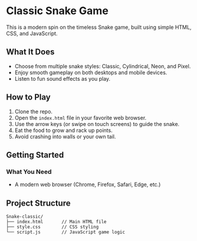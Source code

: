 # Classic Snake Game

This is a modern spin on the timeless Snake game, built using simple HTML, CSS, and JavaScript.

## What It Does

- Choose from multiple snake styles: Classic, Cylindrical, Neon, and Pixel.
- Enjoy smooth gameplay on both desktops and mobile devices.
- Listen to fun sound effects as you play.

## How to Play

1. Clone the repo.
2. Open the `index.html` file in your favorite web browser.
3. Use the arrow keys (or swipe on touch screens) to guide the snake.
4. Eat the food to grow and rack up points.
5. Avoid crashing into walls or your own tail.

## Getting Started

### What You Need

- A modern web browser (Chrome, Firefox, Safari, Edge, etc.)

## Project Structure

```
Snake-classic/
├── index.html       // Main HTML file
├── style.css        // CSS styling
└── script.js        // JavaScript game logic
```

